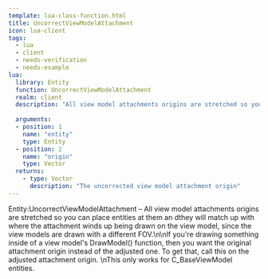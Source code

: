 ```yaml
---
template: lua-class-function.html
title: UncorrectViewModelAttachment
icon: lua-client
tags:
  - lua
  - client
  - needs-verification
  - needs-example
lua:
  library: Entity
  function: UncorrectViewModelAttachment
  realm: client
  description: "All view model attachments origins are stretched so you can place entities at them an dthey will match up with where the attachment winds up being drawn on the view model, since the view models are drawn with a different FOV.\n\nIf you're drawing something inside of a view model's DrawModel() function, then you want the original attachment origin instead of the adjusted one. To get that, call this on the adjusted attachment origin. \nThis only works for C_BaseViewModel entities."
  
  arguments:
  - position: 1
    name: "entity"
    type: Entity
  - position: 2
    name: "origin"
    type: Vector
  returns:
    - type: Vector
      description: "The uncorrected view model attachment origin"
---
```


<div class="lua__search__keywords">
Entity:UncorrectViewModelAttachment &#x2013; All view model attachments origins are stretched so you can place entities at them an dthey will match up with where the attachment winds up being drawn on the view model, since the view models are drawn with a different FOV.\n\nIf you're drawing something inside of a view model's DrawModel() function, then you want the original attachment origin instead of the adjusted one. To get that, call this on the adjusted attachment origin. \nThis only works for C_BaseViewModel entities.
</div>
